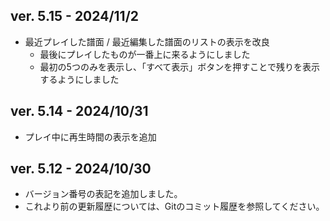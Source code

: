 ## ver. 5.15 - 2024/11/2

* 最近プレイした譜面 / 最近編集した譜面のリストの表示を改良
    * 最後にプレイしたものが一番上に来るようにしました
    * 最初の5つのみを表示し、「すべて表示」ボタンを押すことで残りを表示するようにしました

## ver. 5.14 - 2024/10/31

* プレイ中に再生時間の表示を追加

## ver. 5.12 - 2024/10/30

* バージョン番号の表記を追加しました。
* これより前の更新履歴については、Gitのコミット履歴を参照してください。
